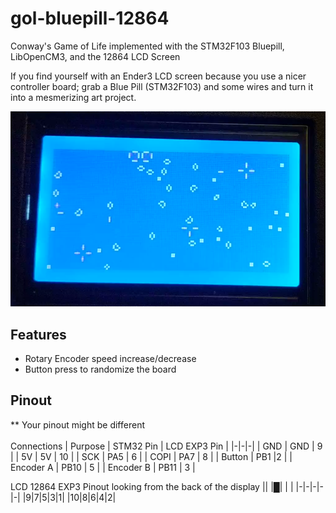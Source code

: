 # gol-bluepill-12864
Conway's Game of Life implemented with the STM32F103 Bluepill, LibOpenCM3, and the 12864 LCD Screen

If you find yourself with an Ender3 LCD screen because you use a nicer controller board;
grab a Blue Pill (STM32F103) and some wires and turn it into a mesmerizing art project.

![](./demo_img.png)

## Features
- Rotary Encoder speed increase/decrease
- Button press to randomize the board

## Pinout
** Your pinout might be different <br/><br/>
Connections
| Purpose | STM32 Pin | LCD EXP3 Pin |
|-|-|-|
| GND | GND | 9 |
| 5V | 5V | 10 |
| SCK | PA5 | 6 |
| COPI | PA7 | 8 |
| Button | PB1 |2  |
| Encoder A | PB10 | 5 |
| Encoder B | PB11 | 3 |

LCD 12864 EXP3 Pinout looking from the back of the display
|| |█| | |
|-|-|-|-|-|
|9|7|5|3|1|
|10|8|6|4|2|
